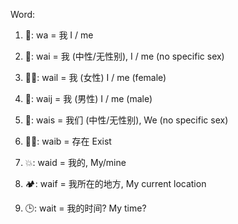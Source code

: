 Word:

1. 🔣: wa = 我 I / me
  
2. 🤖: wai = 我 (中性/无性别), I / me (no specific sex)
  
3. 👩‍🦰: wail = 我 (女性) I / me (female)
  
4. 🎅: waij = 我 (男性) I / me (male)
  
5. 👫: wais = 我们 (中性/无性别), We (no specific sex)
  
6. 🏃‍♂️: waib = 存在 Exist
  
7. 💥: waid = 我的, My/mine
  
8. 🏕: waif = 我所在的地方, My current location
  
9. 🕒: wait = 我的时间? My time?
